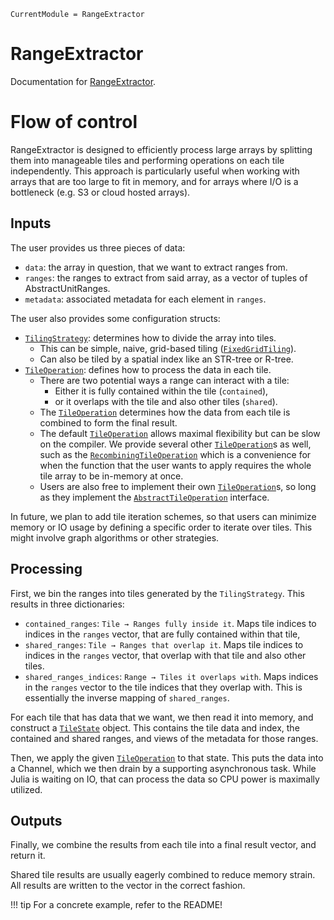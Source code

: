 ```@meta
CurrentModule = RangeExtractor
```

# RangeExtractor

Documentation for [RangeExtractor](https://github.com/asinghvi17/RangeExtractor.jl).

# Flow of control

RangeExtractor is designed to efficiently process large arrays by splitting them into manageable tiles and performing operations on each tile independently. This approach is particularly useful when working with arrays that are too large to fit in memory, and for arrays where I/O is a bottleneck (e.g. S3 or cloud hosted arrays).

## Inputs

The user provides us three pieces of data: 
- `data`: the array in question, that we want to extract ranges from.
- `ranges`: the ranges to extract from said array, as a vector of tuples of AbstractUnitRanges.
- `metadata`: associated metadata for each element in `ranges`.

The user also provides some configuration structs:

- [`TilingStrategy`](@ref): determines how to divide the array into tiles.  
    - This can be simple, naive, grid-based tiling ([`FixedGridTiling`](@ref)).
    - Can also be tiled by a spatial index like an STR-tree or R-tree.
- [`TileOperation`](@ref): defines how to process the data in each tile.  
    - There are two potential ways a range can interact with a tile: 
        - Either it is fully contained within the tile (`contained`), 
        - or it overlaps with the tile and also other tiles (`shared`). 
    - The [`TileOperation`](@ref) determines how the data from each tile is combined to form the final result.
    - The default [`TileOperation`](@ref) allows maximal flexibility but can be slow on the compiler.  We provide several other [`TileOperation`](@ref)s as well, such as the [`RecombiningTileOperation`](@ref) which is a convenience for when the function that the user wants to apply requires the whole tile array to be in-memory at once.  
    - Users are also free to implement their own [`TileOperation`](@ref)s, so long as they implement the [`AbstractTileOperation`](@ref) interface.

In future, we plan to add tile iteration schemes, so that users can minimize memory or IO usage by defining a specific order to iterate over tiles.  This might involve graph algorithms or other strategies.

## Processing

First, we bin the ranges into tiles generated by the `TilingStrategy`.  This results in three dictionaries:
- `contained_ranges`: `Tile → Ranges fully inside it`.  Maps tile indices to indices in the `ranges` vector, that are fully contained within that tile, 
- `shared_ranges`: `Tile → Ranges that overlap it`.  Maps tile indices to indices in the `ranges` vector, that overlap with that tile and also other tiles.
- `shared_ranges_indices`: `Range → Tiles it overlaps with`.  Maps indices in the `ranges` vector to the tile indices that they overlap with.  This is essentially the inverse mapping of `shared_ranges`.

For each tile that has data that we want, we then read it into memory, and construct a [`TileState`](@ref) object.  This contains the tile data and index, the contained and shared ranges, and views of the metadata for those ranges.

Then, we apply the given [`TileOperation`](@ref) to that state.  This puts the data into a Channel, which we then drain by a supporting asynchronous task.  While Julia is waiting on IO, that can process the data so CPU power is maximally utilized.

## Outputs

Finally, we combine the results from each tile into a final result vector, and return it.

Shared tile results are usually eagerly combined to reduce memory strain.  All results are written to the vector in the correct fashion.


!!! tip
    For a concrete example, refer to the README!
